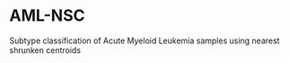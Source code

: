 # AML-NSC
Subtype classification of Acute Myeloid Leukemia samples using nearest shrunken centroids
